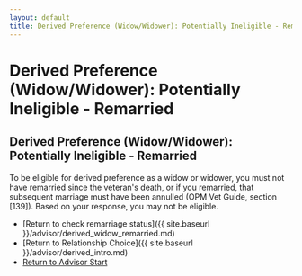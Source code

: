```yaml
---
layout: default
title: Derived Preference (Widow/Widower): Potentially Ineligible - Remarried
---
```


# Derived Preference (Widow/Widower): Potentially Ineligible - Remarried

## Derived Preference (Widow/Widower): Potentially Ineligible - Remarried

To be eligible for derived preference as a widow or widower, you must not have remarried since the veteran's death, or if you remarried, that subsequent marriage must have been annulled (OPM Vet Guide, section [139]). Based on your response, you may not be eligible.

* [Return to check remarriage status]({{ site.baseurl }}/advisor/derived_widow_remarried.md)
* [Return to Relationship Choice]({{ site.baseurl }}/advisor/derived_intro.md)
* [Return to Advisor Start](./start.md)
